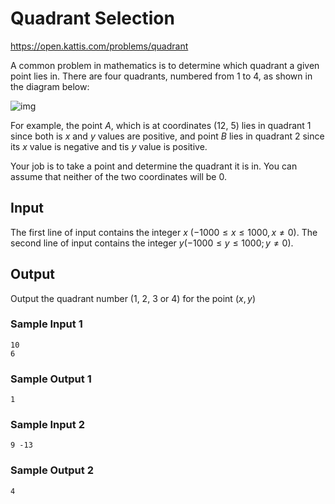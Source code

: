 # Quadrant Selection 

https://open.kattis.com/problems/quadrant

A common problem in mathematics is to determine which quadrant a given point lies in. There are four quadrants, numbered from 1 to 4, as shown in the diagram below: 

![img](https://open.kattis.com/problems/quadrant/file/statement/en/img-0001.png)

For example, the point $A$, which is at coordinates (12, 5) lies in quadrant 1 since both is $x$ and $y$ values are positive, and point $B$ lies in quadrant 2 since its $x$ value is negative and tis $y$ value is positive. 

Your job is to take a point and determine the quadrant it is in. You can assume that neither of the two coordinates will be 0.

## Input 

The first line of input contains the integer $x$ ($-1000 \leq x \leq 1000, x \neq 0$). The second line of input contains the integer $y( -1000 \leq y \leq 1000; y\neq 0)$.

## Output

Output the quadrant number (1, 2, 3 or 4) for the point $(x, y)$

### Sample Input 1

 ``` text
 10 
 6
 ```

### Sample Output 1

``` text
1
```


### Sample Input 2

``` text
9 -13
```

### Sample Output 2

``` text
4
```

 
